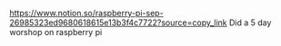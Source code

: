 https://www.notion.so/raspberry-pi-sep-26985323ed9680618615e13b3f4c7722?source=copy_link
Did a 5 day worshop on raspberry pi
